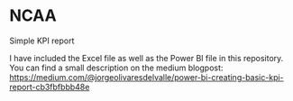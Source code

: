 # NCAA
Simple KPI report

I have included the Excel file as well as the Power BI file in this repository.
You can find a small description on the medium blogpost: 
https://medium.com/@jorgeolivaresdelvalle/power-bi-creating-basic-kpi-report-cb3fbfbbb48e
